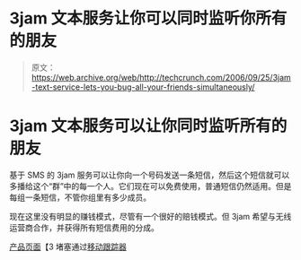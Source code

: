 # 3jam 文本服务让你可以同时监听你所有的朋友

> 原文：<https://web.archive.org/web/http://techcrunch.com/2006/09/25/3jam-text-service-lets-you-bug-all-your-friends-simultaneously/>

# 3jam 文本服务可以让你同时监听所有的朋友

基于 SMS 的 3jam 服务可以让你向一个号码发送一条短信，然后这个短信就可以多播给这个“群”中的每一个人。它们现在可以免费使用，普通短信仍然适用。但是每组一条短信，不管你组里有多少成员。

现在这里没有明显的赚钱模式，尽管有一个很好的赔钱模式。但 3jam 希望与无线运营商合作，并获得所有短信费用的分成。

[产品页面](https://web.archive.org/web/20210119000549/http://www.3jam.com/)【3 堵塞通过[移动跟踪器](https://web.archive.org/web/20210119000549/http://www.mobiletracker.net/archives/2006/09/25/3jam)
